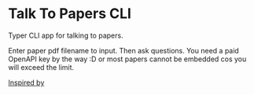 # Talk To Papers CLI

Typer CLI app for talking to papers.

Enter paper pdf filename to input. Then ask questions. You need a paid OpenAPI key by the way :D or most papers cannot be embedded cos you will exceed the limit. 

[Inspired by](https://github.com/keerthanpg/talktopapers)
